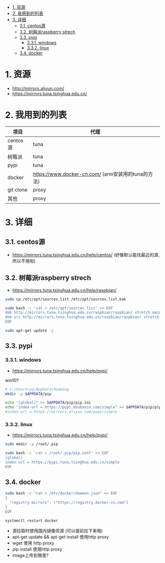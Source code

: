 

<!-- TOC -->

- [1. 资源](#1-资源)
- [2. 我用到的列表](#2-我用到的列表)
- [3. 详细](#3-详细)
    - [3.1. centos源](#31-centos源)
    - [3.2. 树莓派raspberry strech](#32-树莓派raspberry-strech)
    - [3.3. pypi](#33-pypi)
        - [3.3.1. windows](#331-windows)
        - [3.3.2. linux](#332-linux)
    - [3.4. docker](#34-docker)

<!-- /TOC -->

# 1. 资源
* http://mirrors.aliyun.com/
* https://mirrors.tuna.tsinghua.edu.cn/


# 2. 我用到的列表


项目|代理
-|-
centos源|tuna
树莓派|tuna
pypi|tuna
docker|https://www.docker-cn.com/  (arm安装用的tuna的方法)
git clone| proxy
其他| proxy


# 3. 详细
## 3.1. centos源
* https://mirrors.tuna.tsinghua.edu.cn/help/centos/ (好像默认能找最近的源,所以不用啦)

## 3.2. 树莓派raspberry strech

* https://mirrors.tuna.tsinghua.edu.cn/help/raspbian/

```bash
sudo cp /etc/apt/sources.list /etc/apt/sources.list.bak

sudo bash -c 'cat > /etc/apt/sources.list' << EOF
deb http://mirrors.tuna.tsinghua.edu.cn/raspbian/raspbian/ stretch main non-free contrib
deb-src http://mirrors.tuna.tsinghua.edu.cn/raspbian/raspbian/ stretch main non-free contrib
EOF

sudo apt-get update -y
```

## 3.3. pypi

### 3.3.1. windows

* https://mirrors.tuna.tsinghua.edu.cn/help/pypi/

win10?
```bash
# C:\Users\yq\AppData\Roaming
mkdir -p $APPDATA/pip

echo "[global]" >> $APPDATA/pip/pip.ini
echo "index-url = https://pypi.doubanio.com/simple" >> $APPDATA/pip/pip.ini
#index-url = https://mirrors.aliyun.com/pypi/simple

```

### 3.3.2. linux

* https://mirrors.tuna.tsinghua.edu.cn/help/pypi/

```bash
sudo mkdir -p /root/.pip

sudo bash -c 'cat > /root/.pip/pip.conf' << EOF
[global]
index-url = https://pypi.tuna.tsinghua.edu.cn/simple
EOF
```

## 3.4. docker

```bash
sudo bash -c "cat > /etc/docker/daemon.json" << EOF
{
  "registry-mirrors": ["https://registry.docker-cn.com"]
}
EOF

systemctl restart docker
```


* 源拉取时使用国内镜像资源 (可以提前拉下来哦)
* apt-get update && apt-get install 使用http proxy
* wget 使用 http proxy
* pip install 使用http proxy
* image上传到哪里?
